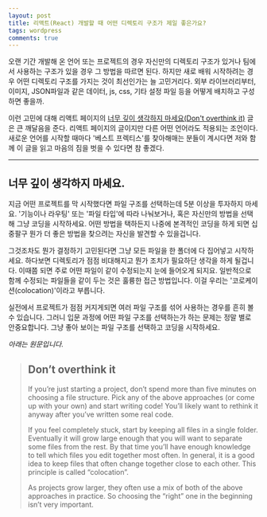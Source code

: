 ```yaml
---
layout: post
title: 리액트(React) 개발할 때 어떤 디렉토리 구조가 제일 좋은가요?
tags: wordpress
comments: true
---
```


오랜 기간 개발해 온 언어 또는 프로젝트의 경우 자신만의 디렉토리 구조가 있거나 팀에서 사용하는 구조가 있을 경우 그 방법을 따르면 된다. 하지만 새로 배워 시작하려는 경우 어떤 디렉토리 구조를 가지는 것이 최선인가는 늘 고민거리다. 외부 라이브러리부터, 이미지, JSON파일과 같은 데이터, js, css, 기타 설정 파일 등을 어떻게 배치하고 구성하면 좋을까.

이런 고민에 대해 리액트 페이지의 [너무 깊이 생각하지 마세요(Don't overthink it)](https://reactjs.org/docs/faq-structure.html#dont-overthink-it) 글은 큰 깨달음을 준다. 리액트 페이지의 글이지만 다른 어떤 언어라도 적용되는 조언이다. 새로운 언어를 시작할 때마다 '베스트 프렉티스'를 찾아해매는 분들이 계시다면 저와 함께 이 글을 읽고 마음의 짐을 벗을 수 있다면 참 좋겠다.

---

## 너무 깊이 생각하지 마세요.

지금 어떤 프로젝트를 막 시작했다면 파일 구조를 선택하는데 5분 이상을 투자하지 마세요. '기능이나 라우팅' 또는 '파일 타입'에 따라 나눠보거나, 혹은 자신만의 방법을 선택해 그냥 코딩을 시작하세요. 어떤 방법을 택하든지 나중에 본격적인 코딩을 하게 되면 십중팔구 뭔가 더 좋은 방법을 찾으려는 자신을 발견할 수 있을겁니다.

그것조차도 뭔가 결정하기 고민된다면 그냥 모든 파일을 한 폴더에 다 집어넣고 시작하세요. 하다보면 디렉토리가 점점 비대해지고 뭔가 조치가 필요하단 생각을 하게 될겁니다. 이때쯤 되면 주로 어떤 파일이 같이 수정되는지 눈에 들어오게 되지요. 일반적으로 함께 수정되는 파일들을 같이 두는 것은 훌륭한 접근 방법입니다. 이걸 우리는 '코로케이션(colocation)'이라고 부릅니다.

실전에서 프로젝트가 점점 커지게되면 여러 파일 구조를 섞어 사용하는 경우를 흔히 볼 수 있습니다. 그러니 입문 과정에 어떤 파일 구조를 선택하는가 하는 문제는 정말 별로 안중요합니다. 그냥 좋아 보이는 파일 구조를 선택하고 코딩을 시작하세요.

_아래는 원문입니다._

> ## Don’t overthink it
>
> If you’re just starting a project, don’t spend more than five minutes on choosing a file structure. Pick any of the above approaches (or come up with your own) and start writing code! You’ll likely want to rethink it anyway after you’ve written some real code.
>
> If you feel completely stuck, start by keeping all files in a single folder. Eventually it will grow large enough that you will want to separate some files from the rest. By that time you’ll have enough knowledge to tell which files you edit together most often. In general, it is a good idea to keep files that often change together close to each other. This principle is called “colocation”.
>
> As projects grow larger, they often use a mix of both of the above approaches in practice. So choosing the “right” one in the beginning isn’t very important.
